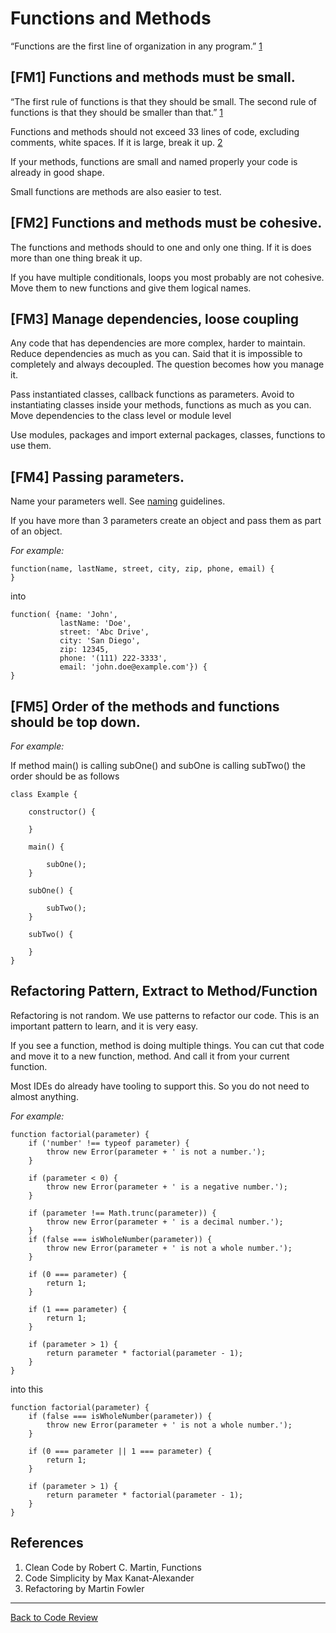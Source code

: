 # Functions and Methods

“Functions are the first line of organization in any program.” [1](#cite01)

## [FM1] Functions and methods must be small.

“The first rule of functions is that they should be small. The second rule of functions is that 
they should be smaller than that.” [1](#cite01)

Functions and methods should not exceed 33 lines of code, excluding comments, white spaces. If it 
is large, break it up. [2](#cite02)

If your methods, functions are small and named properly your code is already in good shape.

Small functions are methods are also easier to test.

## [FM2] Functions and methods must be cohesive.

The functions and methods should to one and only one thing. If it is does more than one thing 
break it up.

If you have multiple conditionals, loops you most probably are not cohesive. Move them to new
functions and give them logical names.

## [FM3] Manage dependencies, loose coupling

Any code that has dependencies are more complex, harder to maintain. Reduce dependencies as much as 
you can. Said that it is impossible to completely and always decoupled. The question becomes how you 
manage it.

Pass instantiated classes, callback functions as parameters. Avoid to instantiating classes inside your 
methods, functions as much as you can. Move dependencies to the class level or module level

Use modules, packages and import external packages, classes, functions to use them.

## [FM4] Passing parameters.

Name your parameters well. See [naming](./naming.md) guidelines.

If you have more than 3 parameters create an object and pass them as part of an object.

_For example:_ 

```
function(name, lastName, street, city, zip, phone, email) {
}
```

into

```
function( {name: 'John', 
           lastName: 'Doe', 
           street: 'Abc Drive', 
           city: 'San Diego', 
           zip: 12345, 
           phone: '(111) 222-3333', 
           email: 'john.doe@example.com'}) {
}
```


## [FM5] Order of the methods and functions should be top down.

_For example:_

If method main() is calling subOne() and subOne is calling  subTwo() the order should be as follows

```
class Example {

    constructor() {
       
    }
    
    main() {
    
        subOne();
    }
    
    subOne() {
    
        subTwo();
    }
    
    subTwo() {
    
    }
}
```

## Refactoring Pattern, Extract to Method/Function
Refactoring is not random. We use patterns to refactor our code. This is an important pattern to 
learn, and it is very easy.

If you see a function, method is doing multiple things. You can cut that code and move it to a 
new function, method. And call it from your current function.

Most IDEs do already have tooling to support this. So you do not need to almost anything.

_For example:_

```
function factorial(parameter) {
    if ('number' !== typeof parameter) {
        throw new Error(parameter + ' is not a number.');
    }
    
    if (parameter < 0) {
        throw new Error(parameter + ' is a negative number.');
    }
    
    if (parameter !== Math.trunc(parameter)) {
        throw new Error(parameter + ' is a decimal number.');
    }
    if (false === isWholeNumber(parameter)) {
        throw new Error(parameter + ' is not a whole number.');
    }
    
    if (0 === parameter) {
        return 1;
    }
    
    if (1 === parameter) {
        return 1;
    }
    
    if (parameter > 1) {
        return parameter * factorial(parameter - 1);
    }
}
```

into this

```
function factorial(parameter) {
	if (false === isWholeNumber(parameter)) {
		throw new Error(parameter + ' is not a whole number.');
	}

	if (0 === parameter || 1 === parameter) {
		return 1;
	}

	if (parameter > 1) {
		return parameter * factorial(parameter - 1);
	}
}
```

## References
1. <a id="cite01"></a>Clean Code by Robert C. Martin, Functions
2. <a id="cite02"></a>Code Simplicity by Max Kanat-Alexander
3. <a id="cite03"></a>Refactoring by Martin Fowler
---

[Back to Code Review](../code-review.md)